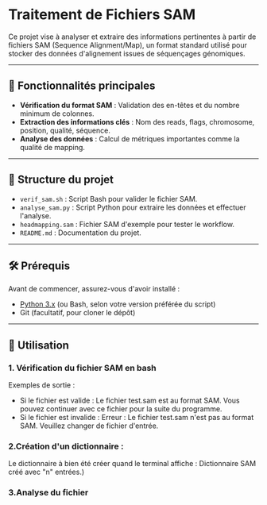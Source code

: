 # Traitement de Fichiers SAM

Ce projet vise à analyser et extraire des informations pertinentes à partir de fichiers SAM (Sequence Alignment/Map), un format standard utilisé pour stocker des données d'alignement issues de séquençages génomiques.

---
## 🚀 Fonctionnalités principales

- **Vérification du format SAM** : Validation des en-têtes et du nombre minimum de colonnes.
- **Extraction des informations clés** : Nom des reads, flags, chromosome, position, qualité, séquence.
- **Analyse des données** : Calcul de métriques importantes comme la qualité de mapping.

---
## 📂 Structure du projet

- `verif_sam.sh` : Script Bash pour valider le fichier SAM.
- `analyse_sam.py` : Script Python pour extraire les données et effectuer l'analyse.
- `headmapping.sam` : Fichier SAM d'exemple pour tester le workflow.
- `README.md` : Documentation du projet.

---
## 🛠 Prérequis
Avant de commencer, assurez-vous d'avoir installé :
- [Python 3.x](https://www.python.org/) (ou Bash, selon votre version préférée du script)
- Git (facultatif, pour cloner le dépôt)

---
## 🚀 Utilisation
### 1. Vérification du fichier SAM en bash
Exemples de sortie :
* Si le fichier est valide :
Le fichier test.sam est au format SAM.
Vous pouvez continuer avec ce fichier pour la suite du programme. 
* Si le fichier est invalide :
Erreur : Le fichier test.sam n'est pas au format SAM.
Veuillez changer de fichier d'entrée.
### 2.Création d'un dictionnaire : 
Le dictionnaire à bien été créer quand le terminal affiche : Dictionnaire SAM créé avec "n" entrées.)
### 3.Analyse du fichier 

